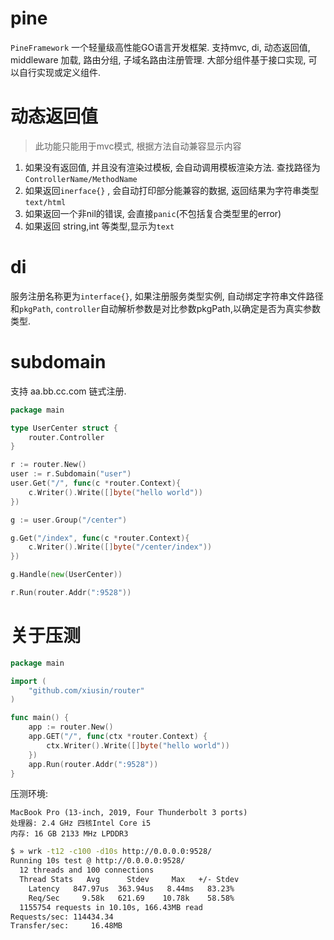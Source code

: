 # pine #

`PineFramework`  一个轻量级高性能GO语言开发框架.  支持mvc, di, 动态返回值, middleware 加载, 路由分组, 子域名路由注册管理.
大部分组件基于接口实现, 可以自行实现或定义组件. 

 # 动态返回值 #
> 此功能只能用于mvc模式, 根据方法自动兼容显示内容

1. 如果没有返回值, 并且没有渲染过模板, 会自动调用模板渲染方法. 查找路径为 `ControllerName/MethodName`
2. 如果返回`inerface{}` , 会自动打印部分能兼容的数据, 返回结果为字符串类型 `text/html`
3. 如果返回一个非nil的错误, 会直接`panic`(不包括复合类型里的error)
4. 如果返回 string,int 等类型,显示为`text`


# di # 
服务注册名称更为`interface{}`,  如果注册服务类型实例, 自动绑定字符串文件路径和`pkgPath`,
`controller`自动解析参数是对比参数pkgPath,以确定是否为真实参数类型.  

# subdomain # 
支持 aa.bb.cc.com 链式注册. 

```go
package main

type UserCenter struct {
    router.Controller
}

r := router.New()
user := r.Subdomain("user")
user.Get("/", func(c *router.Context){
    c.Writer().Write([]byte("hello world"))
})

g := user.Group("/center")

g.Get("/index", func(c *router.Context){
    c.Writer().Write([]byte("/center/index"))
})

g.Handle(new(UserCenter))

r.Run(router.Addr(":9528"))
```

# 关于压测 #

```go
package main

import (
	"github.com/xiusin/router"
)

func main() {
	app := router.New()
	app.GET("/", func(ctx *router.Context) {
		ctx.Writer().Write([]byte("hello world"))
	})
	app.Run(router.Addr(":9528"))
}
```

压测环境:  
```
MacBook Pro (13-inch, 2019, Four Thunderbolt 3 ports)
处理器: 2.4 GHz 四核Intel Core i5
内存: 16 GB 2133 MHz LPDDR3
```


```bash
$ » wrk -t12 -c100 -d10s http://0.0.0.0:9528/                                                                                                                                                                                                                                                                       130 ↵
Running 10s test @ http://0.0.0.0:9528/   
  12 threads and 100 connections
  Thread Stats   Avg      Stdev     Max   +/- Stdev
    Latency   847.97us  363.94us   8.44ms   83.23%
    Req/Sec     9.58k   621.69    10.78k    58.58%
  1155754 requests in 10.10s, 166.43MB read
Requests/sec: 114434.34
Transfer/sec:     16.48MB
```



